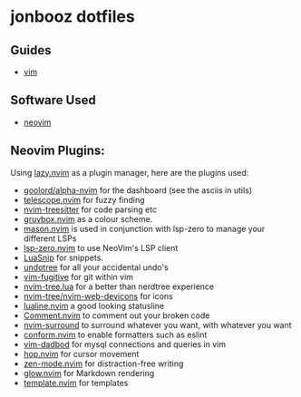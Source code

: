 # jonbooz dotfiles

## Guides

- [vim](/docs/vim.md)

## Software Used

- [neovim](https://github.com/neovim/neovim)

## Neovim Plugins:

Using [lazy.nvim](https://github.com/folke/lazy.nvim) as a plugin manager, here are the plugins used:

- [goolord/alpha-nvim](https://github.com/goolord/alpha-nvim) for the dashboard (see the asciis in utils)
- [telescope.nvim](https://github.com/nvim-telescope/telescope.nvim) for fuzzy finding
- [nvim-treesitter](https://github.com/nvim-treesitter/nvim-treesitter) for code parsing etc
- [gruvbox.nvim](https://github.com/ellisonleao/gruvbox.nvim) as a colour scheme.
- [mason.nvim](https://github.com/williamboman/mason.nvim) is used in conjunction with lsp-zero to manage your different LSPs
- [lsp-zero.nvim](https://github.com/VonHeikemen/lsp-zero.nvim) to use NeoVim's LSP client
- [LuaSnip](https://github.com/L3MON4D3/LuaSnip) for snippets.
- [undotree](https://github.com/mbbill/undotree) for all your accidental undo's
- [vim-fugitive](https://github.com/tpope/vim-fugitive) for git within vim
- [nvim-tree.lua](https://github.com/nvim-tree/nvim-tree.lua) for a better than nerdtree experience
- [nvim-tree/nvim-web-devicons](https://github.com/nvim-tree/nvim-web-devicons) for icons
- [lualine.nvim](https://github.com/nvim-lualine/lualine.nvim) a good looking statusline
- [Comment.nvim](https://github.com/numToStr/Comment.nvim) to comment out your broken code
- [nvim-surround](https://github.com/kylechui/nvim-surround) to surround whatever you want, with whatever you want
- [conform.nvim](https://github.com/stevearc/conform.nvim) to enable formatters such as eslint
- [vim-dadbod](https://github.com/tpope/vim-dadbod/) for mysql connections and queries in vim
- [hop.nvim](https://github.com/smoka7/hop.nvim) for cursor movement
- [zen-mode.nvim](https://github.com/folke/zen-mode.nvim) for distraction-free writing
- [glow.nvim](https://github.com/ellisonleao/glow.nvim) for Markdown rendering
- [template.nvim](https://github.com/nvimdev/template.nvim) for templates



